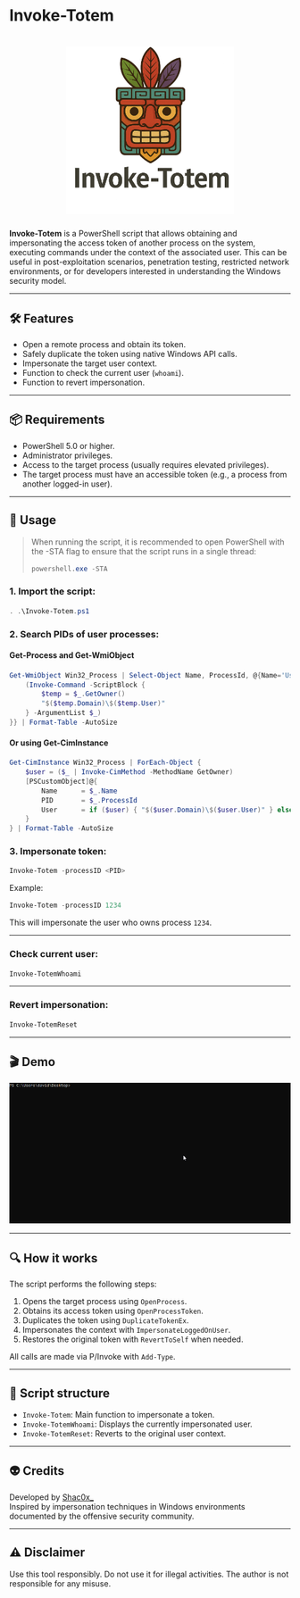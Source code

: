 # Invoke-Totem

<h1 align="center">
  <img src="Logo.png" alt="Invoke-Token Logo" width=300>
</h1>


**Invoke-Totem** is a PowerShell script that allows obtaining and impersonating the access token of another process on the system, executing commands under the context of the associated user. This can be useful in post-exploitation scenarios, penetration testing, restricted network environments, or for developers interested in understanding the Windows security model.

---

## 🛠️ Features

- Open a remote process and obtain its token.
- Safely duplicate the token using native Windows API calls.
- Impersonate the target user context.
- Function to check the current user (`whoami`).
- Function to revert impersonation.

---

## 📦 Requirements

- PowerShell 5.0 or higher.
- Administrator privileges.
- Access to the target process (usually requires elevated privileges).
- The target process must have an accessible token (e.g., a process from another logged-in user).

---

## 🧪 Usage

> When running the script, it is recommended to open PowerShell with the -STA flag to ensure that the script runs in a single thread:
> ```powershell
> powershell.exe -STA 
> ```

### 1. Import the script:

```powershell
. .\Invoke-Totem.ps1
```

### 2. Search PIDs of user processes:

#### Get-Process and Get-WmiObject
```powershell
Get-WmiObject Win32_Process | Select-Object Name, ProcessId, @{Name='User';Expression={
    (Invoke-Command -ScriptBlock { 
        $temp = $_.GetOwner()
        "$($temp.Domain)\$($temp.User)"
    } -ArgumentList $_)
}} | Format-Table -AutoSize
```

#### Or using Get-CimInstance
```powershell
Get-CimInstance Win32_Process | ForEach-Object {
    $user = ($_ | Invoke-CimMethod -MethodName GetOwner)
    [PSCustomObject]@{
        Name      = $_.Name
        PID       = $_.ProcessId
        User      = if ($user) { "$($user.Domain)\$($user.User)" } else { "SYSTEM" }
    }
} | Format-Table -AutoSize

```

### 3. Impersonate token:

```powershell
Invoke-Totem -processID <PID>
```

Example:

```powershell
Invoke-Totem -processID 1234
```

This will impersonate the user who owns process `1234`.

---

### Check current user:

```powershell
Invoke-TotemWhoami
```

---

### Revert impersonation:

```powershell
Invoke-TotemReset
```

---

## 🎬 Demo

![Demo](Demo.gif)

---

## 🔍 How it works

The script performs the following steps:

1. Opens the target process using `OpenProcess`.
2. Obtains its access token using `OpenProcessToken`.
3. Duplicates the token using `DuplicateTokenEx`.
4. Impersonates the context with `ImpersonateLoggedOnUser`.
5. Restores the original token with `RevertToSelf` when needed.

All calls are made via P/Invoke with `Add-Type`.

---

## 🧱 Script structure

- `Invoke-Totem`: Main function to impersonate a token.
- `Invoke-TotemWhoami`: Displays the currently impersonated user.
- `Invoke-TotemReset`: Reverts to the original user context.

---


## 👽 Credits

Developed by [Shac0x_](https://x.com/shac0x_/)  
Inspired by impersonation techniques in Windows environments documented by the offensive security community.

---

## ⚠️ Disclaimer
Use this tool responsibly. Do not use it for illegal activities. The author is not responsible for any misuse.
